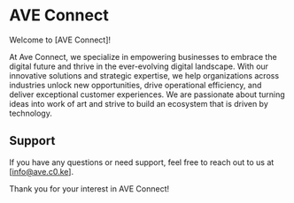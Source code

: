 # AVE Connect

Welcome to [AVE Connect]!

At Ave Connect, we specialize in empowering businesses to embrace the digital future and thrive in the ever-evolving digital landscape. With our innovative solutions and strategic expertise, we help organizations across industries unlock new opportunities, drive operational efficiency, and deliver exceptional customer experiences. We are passionate about turning ideas into work of art and strive to build an ecosystem that is driven by technology.


## Support

If you have any questions or need support, feel free to reach out to us at [info@ave.c0.ke].

Thank you for your interest in AVE Connect!


